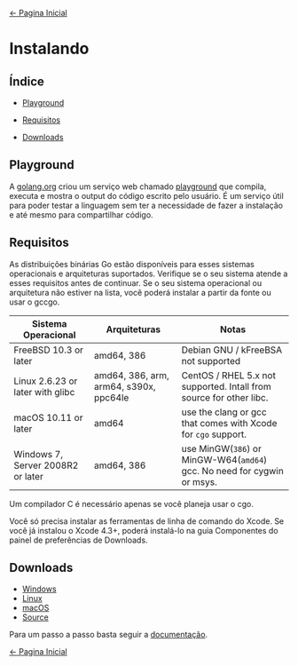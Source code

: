 [← Pagina Inicial](../README.md#go4noobs)

# Instalando

## Índice

- [Playground](#playground)

- [Requisitos](#requisitos)

- [Downloads](#downloads)

## Playground

A [golang.org](https://play.golang.org) criou um serviço web chamado [playground](https://play.golang.org/) que compila, executa e mostra o output do código escrito pelo usuário.
É um serviço útil para poder testar a linguagem sem ter a necessidade de fazer a instalação e até mesmo para compartilhar código.

## Requisitos

As distribuições binárias Go estão disponíveis para esses sistemas operacionais e arquiteturas suportados. Verifique se o seu sistema atende a esses requisitos antes de continuar. Se o seu sistema operacional ou arquitetura não estiver na lista, você poderá instalar a partir da fonte ou usar o gccgo.

| Sistema Operacional               | Arquiteturas                           | Notas                                                                           |
|-----------------------------------|----------------------------------------|---------------------------------------------------------------------------------|
| FreeBSD 10.3 or later             | amd64, 386                             | Debian GNU / kFreeBSA not supported                                             |
| Linux 2.6.23 or later with glibc  | amd64, 386, arm, arm64, s390x, ppc64le | CentOS / RHEL 5.x not supported. Intall from source for other libc.             |
| macOS 10.11 or later              | amd64                                  | use the clang or gcc that comes with Xcode for ```cgo``` support.               |
| Windows 7, Server 2008R2 or later | amd64, 386                             | use MinGW(```386```) or MinGW-W64(```amd64```) gcc. No need for cygwin or msys. |

Um compilador C é necessário apenas se você planeja usar o cgo.

Você só precisa instalar as ferramentas de linha de comando do Xcode. Se você já instalou o Xcode 4.3+, poderá instalá-lo na guia Componentes do painel de preferências de Downloads.

## Downloads

- [Windows](https://golang.org/dl/)
- [Linux](https://golang.org/dl/)
- [macOS](https://golang.org/dl/)
- [Source](https://golang.org/dl/)

Para um passo a passo basta seguir a [documentação](https://golang.org/doc/install).

[← Pagina Inicial](../README.md#go4noobs)
